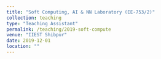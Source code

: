 ```yaml
---
title: "Soft Computing, AI & NN Laboratory (EE-753/2)"
collection: teaching
type: "Teaching Assistant"
permalink: /teaching/2019-soft-compute
venue: "IIEST Shibpur"
date: 2019-12-01
location: ""
---
```

